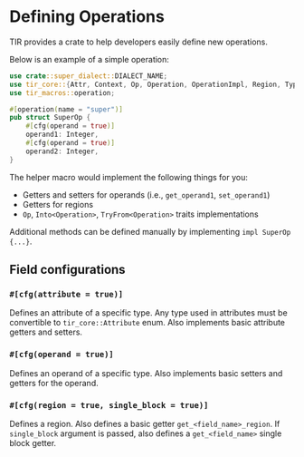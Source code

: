 # Defining Operations

TIR provides a crate to help developers easily define new operations.

Below is an example of a simple operation:

```rust
use crate::super_dialect::DIALECT_NAME;
use tir_core::{Attr, Context, Op, Operation, OperationImpl, Region, Type};
use tir_macros::operation;

#[operation(name = "super")]
pub struct SuperOp {
    #[cfg(operand = true)]
    operand1: Integer,
    #[cfg(operand = true)]
    operand2: Integer,
}

```

The helper macro would implement the following things for you:

- Getters and setters for operands (i.e., `get_operand1`, `set_operand1`)
- Getters for regions
- `Op`, `Into<Operation>`, `TryFrom<Operation>` traits implementations

Additional methods can be defined manually by implementing `impl SuperOp {...}`.

## Field configurations

### `#[cfg(attribute = true)]`

Defines an attribute of a specific type. Any type used in attributes must be convertible
to `tir_core::Attribute` enum. Also implements basic attribute getters and setters.

### `#[cfg(operand = true)]`

Defines an operand of a specific type. Also implements basic setters and getters
for the operand.

### `#[cfg(region = true, single_block = true)]`

Defines a region. Also defines a basic getter `get_<field_name>_region`. If
`single_block` argument is passed, also defines a `get_<field_name>` single block
getter.
